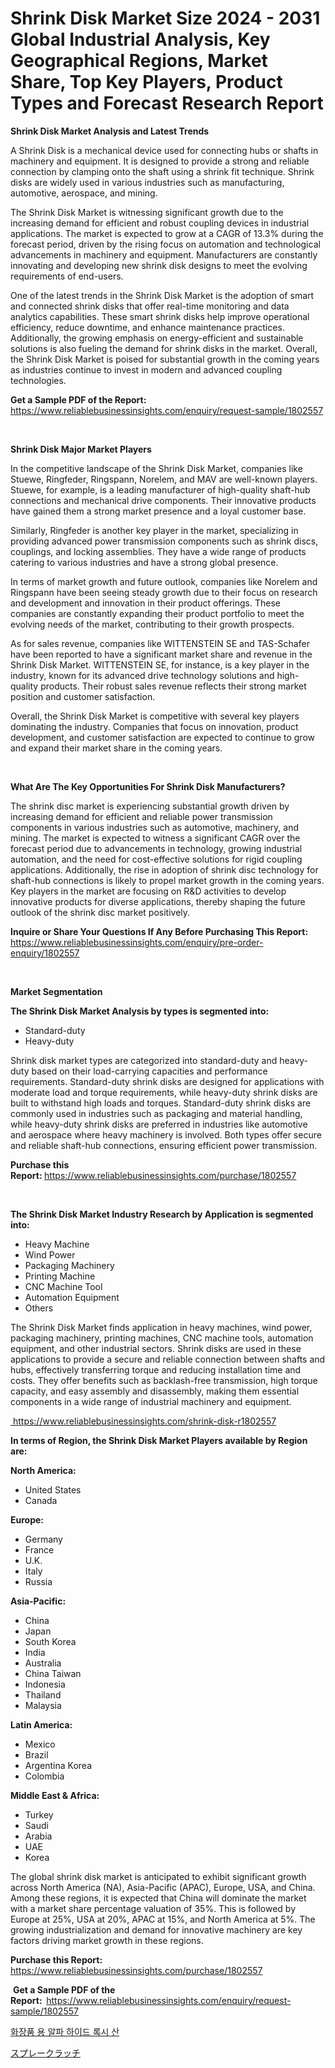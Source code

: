 <p><h1>Shrink Disk Market Size 2024 - 2031 Global Industrial Analysis, Key Geographical Regions, Market Share, Top Key Players, Product Types and Forecast Research Report</h1></p><p><strong>Shrink Disk Market Analysis and Latest Trends</strong></p>
<p><p>A Shrink Disk is a mechanical device used for connecting hubs or shafts in machinery and equipment. It is designed to provide a strong and reliable connection by clamping onto the shaft using a shrink fit technique. Shrink disks are widely used in various industries such as manufacturing, automotive, aerospace, and mining.</p><p>The Shrink Disk Market is witnessing significant growth due to the increasing demand for efficient and robust coupling devices in industrial applications. The market is expected to grow at a CAGR of 13.3% during the forecast period, driven by the rising focus on automation and technological advancements in machinery and equipment. Manufacturers are constantly innovating and developing new shrink disk designs to meet the evolving requirements of end-users.</p><p>One of the latest trends in the Shrink Disk Market is the adoption of smart and connected shrink disks that offer real-time monitoring and data analytics capabilities. These smart shrink disks help improve operational efficiency, reduce downtime, and enhance maintenance practices. Additionally, the growing emphasis on energy-efficient and sustainable solutions is also fueling the demand for shrink disks in the market. Overall, the Shrink Disk Market is poised for substantial growth in the coming years as industries continue to invest in modern and advanced coupling technologies.</p></p>
<p><strong>Get a Sample PDF of the Report:&nbsp;</strong> <a href="https://www.reliablebusinessinsights.com/enquiry/request-sample/1802557">https://www.reliablebusinessinsights.com/enquiry/request-sample/1802557</a></p>
<p>&nbsp;</p>
<p><strong>Shrink Disk Major Market Players</strong></p>
<p><p>In the competitive landscape of the Shrink Disk Market, companies like Stuewe, Ringfeder, Ringspann, Norelem, and MAV are well-known players. Stuewe, for example, is a leading manufacturer of high-quality shaft-hub connections and mechanical drive components. Their innovative products have gained them a strong market presence and a loyal customer base.</p><p>Similarly, Ringfeder is another key player in the market, specializing in providing advanced power transmission components such as shrink discs, couplings, and locking assemblies. They have a wide range of products catering to various industries and have a strong global presence.</p><p>In terms of market growth and future outlook, companies like Norelem and Ringspann have been seeing steady growth due to their focus on research and development and innovation in their product offerings. These companies are constantly expanding their product portfolio to meet the evolving needs of the market, contributing to their growth prospects.</p><p>As for sales revenue, companies like WITTENSTEIN SE and TAS-Schafer have been reported to have a significant market share and revenue in the Shrink Disk Market. WITTENSTEIN SE, for instance, is a key player in the industry, known for its advanced drive technology solutions and high-quality products. Their robust sales revenue reflects their strong market position and customer satisfaction.</p><p>Overall, the Shrink Disk Market is competitive with several key players dominating the industry. Companies that focus on innovation, product development, and customer satisfaction are expected to continue to grow and expand their market share in the coming years.</p></p>
<p>&nbsp;</p>
<p><strong>What Are The Key Opportunities For Shrink Disk Manufacturers?</strong></p>
<p><p>The shrink disc market is experiencing substantial growth driven by increasing demand for efficient and reliable power transmission components in various industries such as automotive, machinery, and mining. The market is expected to witness a significant CAGR over the forecast period due to advancements in technology, growing industrial automation, and the need for cost-effective solutions for rigid coupling applications. Additionally, the rise in adoption of shrink disc technology for shaft-hub connections is likely to propel market growth in the coming years. Key players in the market are focusing on R&D activities to develop innovative products for diverse applications, thereby shaping the future outlook of the shrink disc market positively.</p></p>
<p><strong>Inquire or Share Your Questions If Any Before Purchasing This Report:</strong> <a href="https://www.reliablebusinessinsights.com/enquiry/pre-order-enquiry/1802557">https://www.reliablebusinessinsights.com/enquiry/pre-order-enquiry/1802557</a></p>
<p>&nbsp;</p>
<p><strong>Market Segmentation</strong></p>
<p><strong>The Shrink Disk Market Analysis by types is segmented into:</strong></p>
<p><ul><li>Standard-duty</li><li>Heavy-duty</li></ul></p>
<p><p>Shrink disk market types are categorized into standard-duty and heavy-duty based on their load-carrying capacities and performance requirements. Standard-duty shrink disks are designed for applications with moderate load and torque requirements, while heavy-duty shrink disks are built to withstand high loads and torques. Standard-duty shrink disks are commonly used in industries such as packaging and material handling, while heavy-duty shrink disks are preferred in industries like automotive and aerospace where heavy machinery is involved. Both types offer secure and reliable shaft-hub connections, ensuring efficient power transmission.</p></p>
<p><strong>Purchase this Report:&nbsp;</strong><a href="https://www.reliablebusinessinsights.com/purchase/1802557">https://www.reliablebusinessinsights.com/purchase/1802557</a></p>
<p>&nbsp;</p>
<p><strong>The Shrink Disk Market Industry Research by Application is segmented into:</strong></p>
<p><ul><li>Heavy Machine</li><li>Wind Power</li><li>Packaging Machinery</li><li>Printing Machine</li><li>CNC Machine Tool</li><li>Automation Equipment</li><li>Others</li></ul></p>
<p><p>The Shrink Disk Market finds application in heavy machines, wind power, packaging machinery, printing machines, CNC machine tools, automation equipment, and other industrial sectors. Shrink disks are used in these applications to provide a secure and reliable connection between shafts and hubs, effectively transferring torque and reducing installation time and costs. They offer benefits such as backlash-free transmission, high torque capacity, and easy assembly and disassembly, making them essential components in a wide range of industrial machinery and equipment.</p></p>
<p><a href="https://www.reliablebusinessinsights.com/shrink-disk-r1802557">&nbsp;https://www.reliablebusinessinsights.com/shrink-disk-r1802557</a></p>
<p><strong>In terms of Region, the Shrink Disk Market Players available by Region are:</strong></p>
<p>
    <p> <strong> North America: </strong>
        <ul>
            <li>United States</li>
            <li>Canada</li>
        </ul>
        </p> 
    <p> <strong> Europe: </strong>
        <ul>
            <li>Germany</li>
            <li>France</li>
            <li>U.K.</li>
            <li>Italy</li>
            <li>Russia</li>
        </ul>
        </p> 
    <p> <strong> Asia-Pacific: </strong>
        <ul>
            <li>China</li>
            <li>Japan</li>
            <li>South Korea</li>
            <li>India</li>
            <li>Australia</li>
            <li>China Taiwan</li>
            <li>Indonesia</li>
            <li>Thailand</li>
            <li>Malaysia</li>
        </ul>
        </p> 
    <p> <strong> Latin America: </strong>
        <ul>
            <li>Mexico</li>
            <li>Brazil</li>
            <li>Argentina Korea</li>
            <li>Colombia</li>
        </ul>
        </p> 
    <p> <strong> Middle East & Africa: </strong>
        <ul>
            <li>Turkey</li>
            <li>Saudi</li>
            <li>Arabia</li>
            <li>UAE</li>
            <li>Korea</li>
        </ul>
    </p>
    </p>
<p><p>The global shrink disk market is anticipated to exhibit significant growth across North America (NA), Asia-Pacific (APAC), Europe, USA, and China. Among these regions, it is expected that China will dominate the market with a market share percentage valuation of 35%. This is followed by Europe at 25%, USA at 20%, APAC at 15%, and North America at 5%. The growing industrialization and demand for innovative machinery are key factors driving market growth in these regions.</p></p>
<p><strong>Purchase this Report: </strong><a href="https://www.reliablebusinessinsights.com/purchase/1802557">https://www.reliablebusinessinsights.com/purchase/1802557</a></p>
<p>&nbsp;<strong>Get a Sample PDF of the Report:&nbsp;&nbsp;</strong><a href="https://www.reliablebusinessinsights.com/enquiry/request-sample/1802557">https://www.reliablebusinessinsights.com/enquiry/request-sample/1802557</a></p>
<p><strong></strong></p>
<p><p><a href="https://github.com/hxzi07639916/Market-Research-Report-List-2/blob/main/5286184168136.md">화장품 용 알파 하이드 록시 산</a></p><p><a href="https://github.com/RandallRunte2023/Market-Research-Report-List-1/blob/main/9876703156891.md">スプレークラッチ</a></p></p>